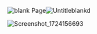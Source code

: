 ![blank Page](https://github.com/RahulKhamitkar/DemoPOCShareInvite/assets/29249864/9bcf8a9f-0075-4337-8ef9-8f5bc33800f4)![Untitleblankd](https://github.com/RahulKhamitkar/DemoPOCShareInvite/assets/29249864/0f1ccdd4-24d1-427c-9641-3df4c58071e2)

![Screenshot_1724156693](https://github.com/user-attachments/assets/b3ff53e2-9763-447d-8c2a-63f60ddb0c4b)



